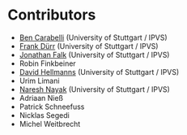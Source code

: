 # Contributors
* [Ben Carabelli](https://www.ipvs.uni-stuttgart.de/abteilungen/vs/abteilung/mitarbeiter/Ben.Carabelli) (University of Stuttgart / IPVS)
* [Frank Dürr](https://www.ipvs.uni-stuttgart.de/abteilungen/vs/abteilung/mitarbeiter/frank.duerr) (University of Stuttgart / IPVS)
* [Jonathan Falk](https://www.ipvs.uni-stuttgart.de/abteilungen/vs/abteilung/mitarbeiter/Jonathan.Falk) (University of Stuttgart / IPVS)
* Robin Finkbeiner
* [David Hellmanns](https://www.ipvs.uni-stuttgart.de/abteilungen/vs/abteilung/mitarbeiter/David.Hellmanns) (University of Stuttgart / IPVS)
* Urim Limani
* [Naresh Nayak](https://www.ipvs.uni-stuttgart.de/abteilungen/vs/abteilung/mitarbeiter/Naresh.Nayak) (University of Stuttgart / IPVS)
* Adriaan Nieß
* Patrick Schneefuss
* Nicklas Segedi
* Michel Weitbrecht

